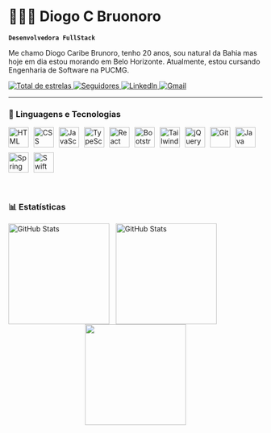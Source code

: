 # 👩🏻‍💻 Diogo C Bruonoro

**`Desenvolvedora FullStack`**

Me chamo Diogo Caribe Brunoro, tenho 20 anos, sou natural da Bahia mas hoje em dia estou morando em Belo Horizonte. Atualmente, estou cursando Engenharia de Software na PUCMG.

<p align="left">
    <a href="https://github.com/DiogoBrunoro?tab=repositories&sort=stargazers">
        <img 
            alt="Total de estrelas" 
            title="Total de estrelas GitHub" 
            src="https://custom-icon-badges.demolab.com/github/stars/DiogoBrunoro?color=55960c&style=for-the-badge&labelColor=488207&logo=star&label=estrelas"
        />
    </a>
    <a href="https://github.com/DiogoBrunoro?tab=followers">
        <img 
            alt="Seguidores" 
            title="Me siga no GitHub" 
            src="https://custom-icon-badges.demolab.com/github/followers/DiogoBrunoro?color=236ad3&labelColor=1155ba&style=for-the-badge&logo=github&label=Seguidores&logoColor=white"
        />
    </a>
    <a href="https://www.linkedin.com/in/diogo-brunoro" target="_blank">
        <img src="https://img.shields.io/badge/LinkedIn-Perfil-0A66C2?style=for-the-badge&logo=linkedin&logoColor=white" alt="LinkedIn" />
    </a>
    <a href="mailto:diogocaribebrunoro@gmail.com">
        <img src="https://img.shields.io/badge/Gmail-Enviar_Email-D14836?style=for-the-badge&logo=gmail&logoColor=white" alt="Gmail" />
    </a>
</p>

---

### 🤖 Linguagens e Tecnologias

<div style="display: flex; flex-wrap: wrap; gap: 10px;">
    <img title="HTML5" alt="HTML" width="40" src="https://cdn.jsdelivr.net/gh/devicons/devicon@latest/icons/html5/html5-original.svg" />
    <img title="CSS3" alt="CSS" width="40" src="https://cdn.jsdelivr.net/gh/devicons/devicon@latest/icons/css3/css3-original.svg" />
    <img title="JavaScript" alt="JavaScript" width="40" src="https://cdn.jsdelivr.net/gh/devicons/devicon@latest/icons/javascript/javascript-original.svg" />
    <img title="TypeScript" alt="TypeScript" width="40" src="https://cdn.jsdelivr.net/gh/devicons/devicon@latest/icons/typescript/typescript-original.svg" />
    <img title="React" alt="React" width="40" src="https://cdn.jsdelivr.net/gh/devicons/devicon@latest/icons/react/react-original.svg" />
    <img title="Bootstrap" alt="Bootstrap" width="40" src="https://cdn.jsdelivr.net/gh/devicons/devicon@latest/icons/bootstrap/bootstrap-original.svg" />
    <img title="TailwindCSS" alt="TailwindCSS" width="40" src="https://cdn.jsdelivr.net/gh/devicons/devicon@latest/icons/tailwindcss/tailwindcss-original.svg" />
    <img title="jQuery" alt="jQuery" width="40" src="https://cdn.jsdelivr.net/gh/devicons/devicon@latest/icons/jquery/jquery-original.svg" />
    <img title="Git" alt="Git" width="40" src="https://cdn.jsdelivr.net/gh/devicons/devicon@latest/icons/git/git-original.svg" />
    <img title="Java" alt="Java" width="40" src="https://cdn.jsdelivr.net/gh/devicons/devicon@latest/icons/java/java-original.svg" />
    <img title="Spring Boot" alt="Spring" width="40" src="https://www.vectorlogo.zone/logos/springio/springio-icon.svg" />
    <img title="Swift" alt="Swift" width="40" src="https://cdn.jsdelivr.net/gh/devicons/devicon@latest/icons/swift/swift-original.svg" />
</div>

<br/>
<br/>

### 📊 Estatísticas

<p>
  <img 
    align="left" 
    alt="GitHub Stats" 
    height="200" 
    style="padding-right: 10px;" 
    src="https://github-readme-stats.vercel.app/api?username=DiogoBrunoro&show_icons=true&theme=tokyonight&include_all_commits=true&locale=pt-br" 
  />

  <img 
    align="left" 
    alt="GitHub Stats" 
    height="200" 
    src="https://github-readme-stats.vercel.app/api/top-langs/?username=DiogoBrunoro&theme=tokyonight&layout=compact&custom_title=Tecnologias&langs_count=9" 
  />
</p>

<br clear="both">

<div align="center">
  <img height="200" src="https://media.tenor.com/wiMyvo8ZFN0AAAAi/pinguim-penguin.gif" />
</div>
